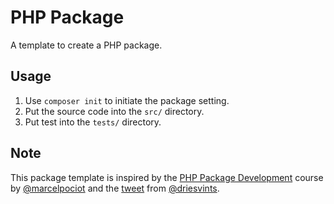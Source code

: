 # PHP Package

A template to create a PHP package. 

## Usage

1. Use `composer init` to initiate the package setting.
2. Put the source code into the `src/` directory.
3. Put test into the `tests/` directory.

## Note

This package template is inspired by the [PHP Package Development](https://phppackagedevelopment.com) course by [@marcelpociot](https://twitter.com/marcelpociot) and the [tweet](https://twitter.com/driesvints/status/1136998352191709185) from [@driesvints](https://twitter.com/driesvints). 

